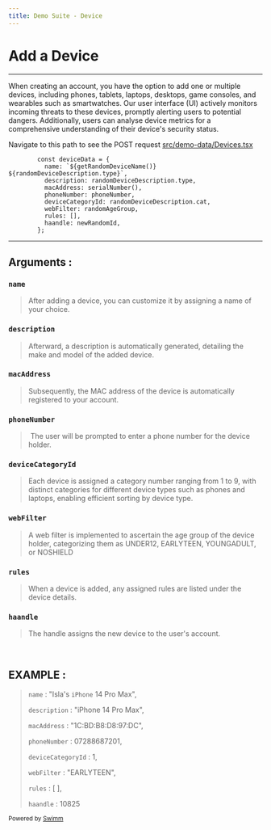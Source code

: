 ```yaml
---
title: Demo Suite - Device
---
```

# Add a Device

<SwmSnippet path="/src/demo-data/Devices.tsx" line="304">

---

When creating an account, you have the option to add one or multiple devices, including phones, tablets, laptops, desktops, game consoles, and wearables such as smartwatches. Our user interface (UI) actively monitors incoming threats to these devices, promptly alerting users to potential dangers. Additionally, users can analyse device metrics for a comprehensive understanding of their device's security status.

Navigate to this path to see the POST request <SwmPath>[src/demo-data/Devices.tsx](/src/demo-data/Devices.tsx)</SwmPath>

```tsx
        const deviceData = {
          name: `${getRandomDeviceName()} ${randomDeviceDescription.type}`,
          description: randomDeviceDescription.type,
          macAddress: serialNumber(),
          phoneNumber: phoneNumber,
          deviceCategoryId: randomDeviceDescription.cat,
          webFilter: randomAgeGroup,
          rules: [],
          haandle: newRandomId,
        };
```

---

</SwmSnippet>

## Arguments :

### <SwmToken path="/src/demo-data/Devices.tsx" pos="305:1:1" line-data="          name: `${getRandomDeviceName()} ${randomDeviceDescription.type}`,">`name`</SwmToken>

> After adding a device, you can customize it by assigning a name of your choice.

### <SwmToken path="/src/demo-data/Devices.tsx" pos="306:1:1" line-data="          description: randomDeviceDescription.type,">`description`</SwmToken>

> Afterward, a description is automatically generated, detailing the make and model of the added device.

### <SwmToken path="/src/demo-data/Devices.tsx" pos="307:1:1" line-data="          macAddress: serialNumber(),">`macAddress`</SwmToken>

> Subsequently, the MAC address of the device is automatically registered to your account.&nbsp;

### <SwmToken path="/src/demo-data/Devices.tsx" pos="308:1:1" line-data="          phoneNumber: phoneNumber,">`phoneNumber`</SwmToken>

> &nbsp;The user will be prompted to enter a phone number for the device holder.

### <SwmToken path="/src/demo-data/Devices.tsx" pos="309:1:1" line-data="          deviceCategoryId: randomDeviceDescription.cat,">`deviceCategoryId`</SwmToken>

> Each device is assigned a category number ranging from 1 to 9, with distinct categories for different device types such as phones and laptops, enabling efficient sorting by device type.

### <SwmToken path="/src/demo-data/Devices.tsx" pos="310:1:1" line-data="          webFilter: randomAgeGroup,">`webFilter`</SwmToken>

> A web filter is implemented to ascertain the age group of the device holder, categorizing them as UNDER12, EARLYTEEN, YOUNGADULT, or NOSHIELD

### <SwmToken path="/src/demo-data/Devices.tsx" pos="311:1:1" line-data="          rules: [],">`rules`</SwmToken>

> When a device is added, any assigned rules are listed under the device details.

### <SwmToken path="/src/demo-data/Devices.tsx" pos="312:1:1" line-data="          haandle: newRandomId,">`haandle`</SwmToken>

> The handle assigns the new device to the user's account.

&nbsp;

## EXAMPLE :

> <SwmToken path="/src/demo-data/Devices.tsx" pos="305:1:1" line-data="          name: `${getRandomDeviceName()} ${randomDeviceDescription.type}`,">`name`</SwmToken> : "Isla's <SwmToken path="/src/demo-data/Devices.tsx" pos="75:18:18" line-data="    { vendor: &quot;Apple Inc.&quot;, type: &quot;iPhone 5S&quot;, cat: 1 },">`iPhone`</SwmToken> 14 Pro Max",
>
> <SwmToken path="/src/demo-data/Devices.tsx" pos="306:1:1" line-data="          description: randomDeviceDescription.type,">`description`</SwmToken> : "iPhone 14 Pro Max",
>
> <SwmToken path="/src/demo-data/Devices.tsx" pos="307:1:1" line-data="          macAddress: serialNumber(),">`macAddress`</SwmToken> : "1C:BD:B8:D8:97:DC",
>
> <SwmToken path="/src/demo-data/Devices.tsx" pos="308:1:1" line-data="          phoneNumber: phoneNumber,">`phoneNumber`</SwmToken> : 07288687201,
>
> <SwmToken path="/src/demo-data/Devices.tsx" pos="309:1:1" line-data="          deviceCategoryId: randomDeviceDescription.cat,">`deviceCategoryId`</SwmToken> : 1,
>
> <SwmToken path="/src/demo-data/Devices.tsx" pos="310:1:1" line-data="          webFilter: randomAgeGroup,">`webFilter`</SwmToken> : "EARLYTEEN",
>
> <SwmToken path="/src/demo-data/Devices.tsx" pos="311:1:1" line-data="          rules: [],">`rules`</SwmToken> : \[ \],
>
> <SwmToken path="/src/demo-data/Devices.tsx" pos="312:1:1" line-data="          haandle: newRandomId,">`haandle`</SwmToken> : 10825

<SwmMeta version="3.0.0" repo-id="Z2l0aHViJTNBJTNBRGVtby1TdWl0ZSUzQSUzQWFqYXlTYXNhbg==" repo-name="Demo-Suite"><sup>Powered by [Swimm](https://app.swimm.io/)</sup></SwmMeta>
